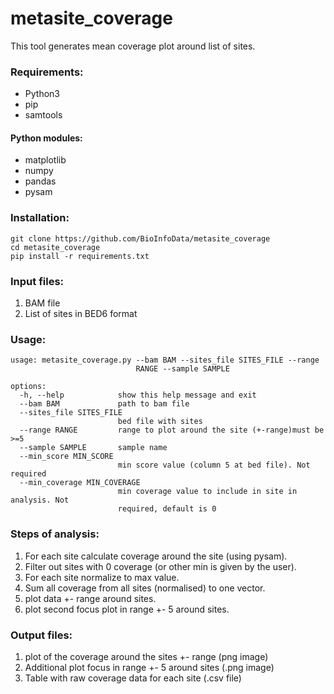 # metasite_coverage


This tool generates mean coverage plot around list of sites.

### Requirements:

* Python3
* pip
* samtools


#### Python modules:

* matplotlib
* numpy
* pandas
* pysam

### Installation:

```
git clone https://github.com/BioInfoData/metasite_coverage
cd metasite_coverage
pip install -r requirements.txt

```

### Input files:
1. BAM file
2. List of sites in BED6 format



### Usage:

```
usage: metasite_coverage.py --bam BAM --sites_file SITES_FILE --range
                            RANGE --sample SAMPLE

options:
  -h, --help            show this help message and exit
  --bam BAM             path to bam file
  --sites_file SITES_FILE
                        bed file with sites
  --range RANGE         range to plot around the site (+-range)must be >=5
  --sample SAMPLE       sample name
  --min_score MIN_SCORE
                        min score value (column 5 at bed file). Not required
  --min_coverage MIN_COVERAGE
                        min coverage value to include in site in analysis. Not
                        required, default is 0

```

### Steps of analysis:
1. For each site calculate coverage around the site (using pysam).
2. Filter out sites with 0 coverage (or other min is given by the user).
3. For each site normalize to max value.
4. Sum all coverage from all sites (normalised) to one vector.
4. plot data +- range around sites.
5. plot second  focus plot in range +- 5 around sites.


### Output files:
1. plot of the coverage around the sites +- range (png image)
2. Additional plot focus in range +- 5 around sites (.png image)
3. Table with raw coverage data for each site (.csv file)
